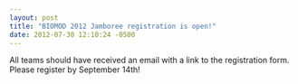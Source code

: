 ```yaml
---
layout: post
title: "BIOMOD 2012 Jamboree registration is open!"
date: 2012-07-30 12:10:24 -0500
---
```


All teams should have received an email with a link to the registration form. Please register by September 14th!
